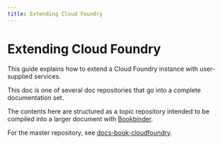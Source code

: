 ```yaml
---
title: Extending Cloud Foundry
---
```


Extending Cloud Foundry
========

This guide explains how to extend a Cloud Foundry instance with user-supplied services.

This doc is one of several doc repositories that go into a complete documentation set.

The contents here are structured as a topic repository intended to be
compiled into a larger document with
[Bookbinder](http://github.com/pivotal-cf/docs-bookbinder).

For the master repository, see [docs-book-cloudfoundry](https://github.com/cloudfoundry/docs-book-cloudfoundry).

